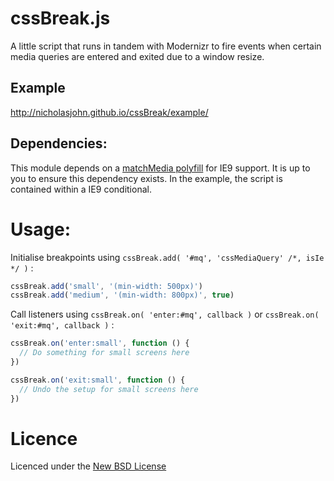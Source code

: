 cssBreak.js
=======

A little script that runs in tandem with Modernizr to fire events
when certain media queries are entered and exited due to a window resize.

## Example
http://nicholasjohn.github.io/cssBreak/example/

## Dependencies:

This module depends on a [matchMedia polyfill](https://github.com/paulirish/matchMedia.js/) for IE9 support.
It is up to you to ensure this dependency exists. In the example, the script is contained within a IE9 conditional.

# Usage:

Initialise breakpoints using `cssBreak.add( '#mq', 'cssMediaQuery' /*, isIe */ )` :
```js
cssBreak.add('small', '(min-width: 500px)')
cssBreak.add('medium', '(min-width: 800px)', true)
```

Call listeners using `cssBreak.on( 'enter:#mq', callback )` or `cssBreak.on( 'exit:#mq', callback )` :
```js
cssBreak.on('enter:small', function () {
  // Do something for small screens here
})

cssBreak.on('exit:small', function () {
  // Undo the setup for small screens here
})
```

# Licence
Licenced under the [New BSD License](http://opensource.org/licenses/bsd-license.php)
